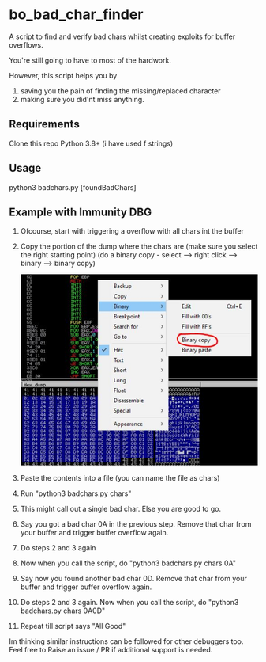 # bo_bad_char_finder
A script to find and verify bad chars whilst creating exploits for buffer overflows.

You're still going to have to most of the hardwork. 

However, this script helps you by
1. saving you the pain of finding the missing/replaced character
2. making sure you did'nt miss anything. 

## Requirements
Clone this repo
Python 3.8+ (i have used f strings)

## Usage
python3 badchars.py <inputFileName> [foundBadChars]

## Example with Immunity DBG
1.  Ofcourse, start with triggering a overflow with all chars int the buffer
2.  Copy the portion of the dump where the chars are (make sure you select the right starting point) (do a binary copy - select --> right click --> binary --> binary copy)

    ![Screenshot](copy_dump_screenshot.JPG)

3.  Paste the contents into a file (you can name the file as chars)
4.  Run "python3 badchars.py chars"
5.  This might call out a single bad char. Else you are good to go.
6.  Say you got a bad char 0A in the previous step.  Remove that char from your buffer and trigger buffer overflow again. 
7.  Do steps 2 and 3 again
8.  Now when you call the script, do "python3 badchars.py chars 0A"
9.  Say now you found another bad char 0D. Remove that char from your buffer and trigger buffer overflow again. 
10. Do steps 2 and 3 again. Now when you call the script, do "python3 badchars.py chars 0A0D"
9.  Repeat till script says "All Good"

Im thinking similar instructions can be followed for other debuggers too. Feel free to Raise an issue / PR if additional support is needed.
